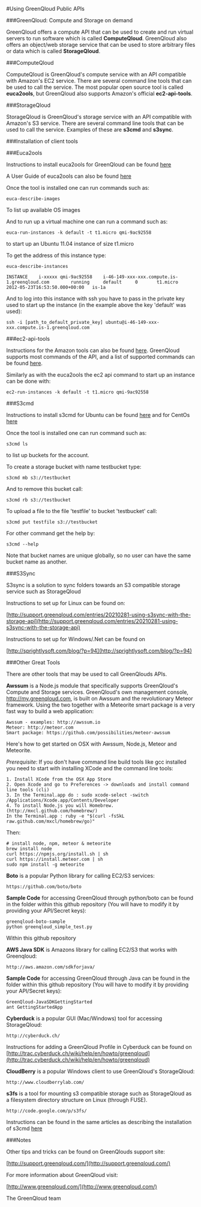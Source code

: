 #Using GreenQloud Public APIs

###GreenQloud: Compute and Storage on demand

GreenQloud offers a compute API that can be used to create and run virtual servers to run software which is called **ComputeQloud**.
GreenQloud also offers an object/web storage service that can be used to store arbitrary files or data which is called **StorageQloud**.

###ComputeQloud

ComputeQloud is GreenQloud's compute service with an API compatible with Amazon's EC2 service. There are several command line tools that can be used to call the service. The most popular open source tool is called **euca2ools**, but GreenQloud also supports Amazon's official **ec2-api-tools**.

###StorageQloud

StorageQloud is GreenQloud's storage service with an API compatible with Amazon's S3 service. There are several command line tools that can be used to call the service. Examples of these are **s3cmd** and **s3sync**.

###Installation of client tools

###Euca2ools

Instructions to install euca2ools for GreenQloud can be found [here](http://support.greenqloud.com/entries/20020852-using-greenqloud-s-compute-api)

A User Guide of euca2ools can also be found [here](http://open.eucalyptus.com/wiki/Euca2oolsGuide_v1.3)

Once the tool is installed one can run commands such as:

	euca-describe-images
	
To list up available OS images

And to run up a virtual machine one can run a command such as:

	euca-run-instances -k default -t t1.micro qmi-9ac92558

to start up an Ubuntu 11.04 instance of size t1.micro

To get the address of this instance type:

	euca-describe-instances
	
	INSTANCE	i-xxxxx	qmi-9ac92558	i-46-149-xxx-xxx.compute.is-1.greenqloud.com		running 	default 	0 	 	t1.micro 	2012-05-23T16:53:50.000+00:00 	is-1a

And to log into this instance with ssh you have to pass in the private key used to start up the instance (in the example above the key 'default' was used):

	ssh -i [path_to_default_private_key] ubuntu@i-46-149-xxx-xxx.compute.is-1.greenqloud.com

###ec2-api-tools

Instructions for the Amazon tools can also be found [here](http://support.greenqloud.com/entries/20020852-using-greenqloud-s-compute-api). GreenQloud supports most commands of the API, and a list of supported commands can be found [here](http://support.greenqloud.com/entries/20182286-supported-commands-for-the-compute-api).

Similarly as with the euca2ools the ec2 api command to start up an instance  can be done with:

	ec2-run-instances -k default -t t1.micro qmi-9ac92558


###S3cmd

Instructions to install s3cmd for Ubuntu can be found [here](http://support.greenqloud.com/entries/20176218-using-s3cmd-and-s3fs-with-the-storage-api-ubuntu-11-04) and for CentOs [here](http://support.greenqloud.com/entries/20177662-using-s3cmd-and-s3fs-with-the-storage-api-centos-5-6)

Once the tool is installed one can run command such as:

	s3cmd ls
	
to list up buckets for the account.

To create a storage bucket with name testbucket type:

	s3cmd mb s3://testbucket
	
And to remove this bucket call:

	s3cmd rb s3://testbucket

To upload a file to the file 'testfile' to bucket 'testbucket' call:

	s3cmd put testfile s3://testbucket

For other command get the help by:

	s3cmd --help

Note that bucket names are unique globally, so no user can have the same bucket name as another.

###S3Sync

S3sync is a solution to sync folders towards an S3 compatible storage service such as StorageQloud

Instructions to set up for Linux can be found on:

[http://support.greenqloud.com/entries/20210281-using-s3sync-with-the-storage-api](http://support.greenqloud.com/entries/20210281-using-s3sync-with-the-storage-api)

Instructions to set up for Windows/.Net can be found on

[http://sprightlysoft.com/blog/?p=94](http://sprightlysoft.com/blog/?p=94)

###Other Great Tools

There are other tools that may be used to call GreenQlouds APIs. 

**Awssum** is a Node.js module that specifically supports GreenQloud's Compute and Storage services. GreenQloud's own management console, http://my.greenqloud.com, is built on Awssum and the revolutionary Meteor framework. Using the two together with a Meteorite smart package is a very fast way to build a web application:

	Awssum - examples: http://awssum.io
	Meteor: http://meteor.com
	Smart package: https://github.com/possibilities/meteor-awssum

Here's how to get started on OSX with Awssum, Node.js, Meteor and Meteorite. 

*Prerequisite*: If you don't have command line build tools like gcc installed you need to start with installing XCode and the command line tools:
	
	1. Install XCode from the OSX App Store
	2. Open Xcode and go to Preferences -> downloads and install command line tools (cli)
	3. In the Terminal.app do : sudo xcode-select -switch /Applications/Xcode.app/Contents/Developer
	4. To install Node.js you will Homebrew. (http://mxcl.github.com/homebrew/)
	In the Terminal.app : ruby -e "$(curl -fsSkL raw.github.com/mxcl/homebrew/go)"

Then:

    # install node, npm, meteor & meteorite
    brew install node
    curl https://npmjs.org/install.sh | sh
    curl https://install.meteor.com | sh
    sudo npm install -g meteorite

  
**Boto** is a popular Python library for calling EC2/S3 services:

	https://github.com/boto/boto
	
**Sample Code** for accessing GreenQloud through python/boto can be found in the folder within this github repository (You will have to modify it by providing your API/Secret keys):

	greenqloud-boto-sample
	python greenqloud_simple_test.py
		

Within this github repository

**AWS Java SDK** is Amazons library for calling EC2/S3 that works with Greenqloud:

	http://aws.amazon.com/sdkforjava/
	
**Sample Code** for accessing GreenQloud through Java can be found in the folder within this github repository (You will have to modify it by providing your API/Secret keys):

	GreenQloud-JavaSDKGettingStarted
	ant GettingStartedApp


**Cyberduck** is a popular GUI (Mac/Windows) tool for accessing StorageQloud:

	http://cyberduck.ch/
	
Instructions for adding a GreenQloud Profile in Cyberduck can be found on [http://trac.cyberduck.ch/wiki/help/en/howto/greenqloud](http://trac.cyberduck.ch/wiki/help/en/howto/greenqloud)

**CloudBerry** is a popular Windows client to use GreenQloud's StorageQloud:

	http://www.cloudberrylab.com/

**s3fs** is a tool for mounting s3 compatible storage such as StorageQloud as a filesystem directory structure on Linux (through FUSE).

	http://code.google.com/p/s3fs/

Instructions can be found in the same articles as describing the installation of s3cmd [here](http://support.greenqloud.com/entries/20176218-using-s3cmd-and-s3fs-with-the-storage-api-ubuntu-11-04)



###Notes

Other tips and tricks can be found on GreenQlouds support site:

[http://support.greenqloud.com/](http://support.greenqloud.com/)

For more information about GreenQloud visit:

[http://www.greenqloud.com/](http://www.greenqloud.com/)


The GreenQloud team


